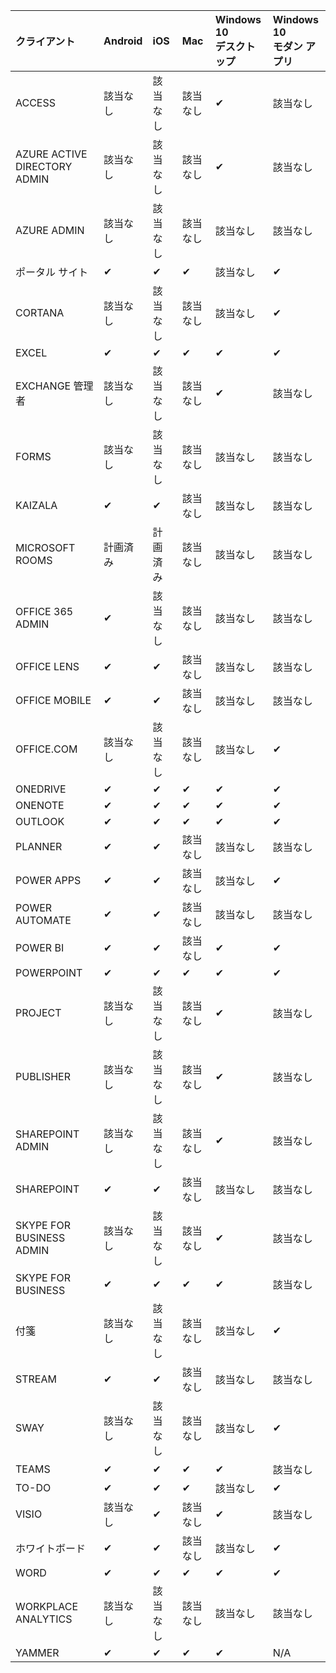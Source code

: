 <!-- This file is generated automatically. Changes made to this file will be overwritten.-->
|クライアント|Android|iOS|Mac|Windows 10<br>デスクトップ|Windows 10<br>モダン アプリ|
|:-|:-|:-|:-|:-|:-|
|ACCESS|該当なし|該当なし|該当なし|✔|該当なし|
|AZURE ACTIVE DIRECTORY ADMIN|該当なし|該当なし|該当なし|✔|該当なし|
|AZURE ADMIN|該当なし|該当なし|該当なし|該当なし|該当なし|
|ポータル サイト|✔|✔|✔|該当なし|✔|
|CORTANA|該当なし|該当なし|該当なし|該当なし|✔|
|EXCEL|✔|✔|✔|✔|✔|
|EXCHANGE 管理者|該当なし|該当なし|該当なし|✔|該当なし|
|FORMS|該当なし|該当なし|該当なし|該当なし|該当なし|
|KAIZALA|✔|✔|該当なし|該当なし|該当なし|
|MICROSOFT ROOMS|計画済み|計画済み|該当なし|該当なし|該当なし|
|OFFICE 365 ADMIN|✔|該当なし|該当なし|該当なし|該当なし|
|OFFICE LENS|✔|✔|該当なし|該当なし|該当なし|
|OFFICE MOBILE|✔|✔|該当なし|該当なし|該当なし|
|OFFICE.COM|該当なし|該当なし|該当なし|該当なし|✔|
|ONEDRIVE|✔|✔|✔|✔|✔|
|ONENOTE|✔|✔|✔|✔|✔|
|OUTLOOK|✔|✔|✔|✔|✔|
|PLANNER|✔|✔|該当なし|該当なし|該当なし|
|POWER APPS|✔|✔|該当なし|該当なし|✔|
|POWER AUTOMATE|✔|✔|該当なし|該当なし|該当なし|
|POWER BI|✔|✔|該当なし|✔|✔|
|POWERPOINT|✔|✔|✔|✔|✔|
|PROJECT|該当なし|該当なし|該当なし|✔|該当なし|
|PUBLISHER|該当なし|該当なし|該当なし|✔|該当なし|
|SHAREPOINT ADMIN|該当なし|該当なし|該当なし|✔|該当なし|
|SHAREPOINT|✔|✔|該当なし|該当なし|該当なし|
|SKYPE FOR BUSINESS ADMIN|該当なし|該当なし|該当なし|✔|該当なし|
|SKYPE FOR BUSINESS|✔|✔|✔|✔|該当なし|
|付箋|該当なし|該当なし|該当なし|該当なし|✔|
|STREAM|✔|✔|該当なし|該当なし|該当なし|
|SWAY|該当なし|該当なし|該当なし|該当なし|✔|
|TEAMS|✔|✔|✔|✔|該当なし|
|TO-DO|✔|✔|✔|該当なし|✔|
|VISIO|該当なし|✔|該当なし|✔|該当なし|
|ホワイトボード|✔|✔|該当なし|該当なし|✔|
|WORD|✔|✔|✔|✔|✔|
|WORKPLACE ANALYTICS|該当なし|該当なし|該当なし|該当なし|該当なし|
|YAMMER|✔|✔|✔|✔|N/A|
